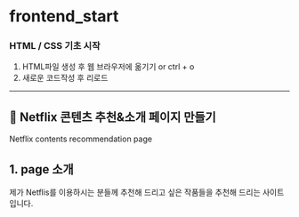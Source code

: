 # frontend_start

### HTML / CSS 기초 시작
1. HTML파일 생성 후 웹 브라우저에 옮기기 or ctrl + o
2. 새로운 코드작성 후 리로드
---------------------


## 📝 Netflix 콘텐츠 추천&소개 페이지 만들기
Netflix contents recommendation page



## 1. page 소개
제가 Netflis를 이용하시는 분들께 추천해 드리고 싶은 작품들을
추천해 드리는 사이트 입니다. 
